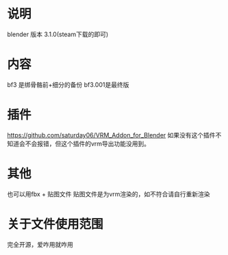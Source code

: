 # 说明
blender 版本 3.1.0(steam下载的即可)
# 内容
 bf3 是绑骨骼前+细分的备份
 bf3.001是最终版
# 插件
https://github.com/saturday06/VRM_Addon_for_Blender 如果没有这个插件不知道会不会报错，但这个插件的vrm导出功能没用到。
# 其他
也可以用fbx + 贴图文件 贴图文件是为vrm渲染的，如不符合请自行重新渲染
# 关于文件使用范围
完全开源，爱咋用就咋用